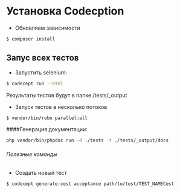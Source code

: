 # Установка Codecption

- Обновляем зависимости
```bash
$ composer install
```

## Запус всех тестов

- Запустить selenium:
```bash
$ codecept run --html
```
Результаты тестов будут в папке /tests/_output

- Запуск тестов в несколько потоков
```bash
$ vendor/bin/robo parallel:all
```

####Генерация документации:
```bash
php vendor/bin/phpdoc run -d ./tests -t ./tests/_output/docs
```


###### Полезные команды
- Создать новый тест
```bash
$ codecept generate:cest acceptance path/to/test/TEST_NAMECest
```
